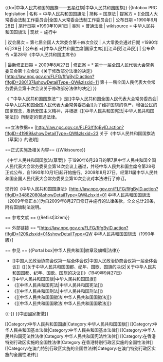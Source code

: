 {{for|中华人民共和国的国旗——五星红旗|中华人民共和国国旗}}
 {{Infobox PRC legislation
| 名称 = 中华人民共和国国旗法
| 简称 = 国旗法
| 提案方 = [[全国人大常委会法制工作委员会|全国人大常委会法制工作委员会]]
| 公布日期 =1990年6月28日
| 施行日期 =1990年10月1日 
| 类别 = 普通法律
| wikisource = 中华人民共和国国旗法
| 现状 = 施行中
<!-- 立法 -->
| 议会届次 = 第七届全国人大常委会第十四次会议
| 人大常委会通过日期 =1990年6月28日
| 公布者 =[[中华人民共和国主席|国家主席]][[江泽民|江泽民]]
| 公布命令 =第28号《中华人民共和国主席令》
<!-- 修正 -->
| 最新修正日期 = 2009年8月27日
| 修正案 = * 第十一届全国人民代表大会常务委员会第十次会议《关于修改部分法律的决定》<ref>[http://law.npc.gov.cn/FLFG/flfgByID.action?flfgID=280137&showDetailType=QW&zlsxid=11 第十一届全国人民代表大会常务委员会第十次会议关于修改部分法律的决定]</ref>
}}

《'''中华人民共和国国旗法'''》是[[中华人民共和国全国人民代表大会常务委员会|中华人民共和国全国人民代表大会常务委员会]]为了维护国旗的尊严，增强公民的国家观念，发扬爱国主义精神，并根据《[[中华人民共和国宪法|中华人民共和国宪法]]》所制定的普通法律。

==立法依据==
[http://law.npc.gov.cn/FLFG/flfgByID.action?flfgID=41989&showDetailType=QW&zlsxid=23 关于《中华人民共和国国旗法（草案）》的说明]

==正式实施及相关内容==
{{Wikisource}}

《中华人民共和国国旗法(草案)》于1990年6月28日的第7届中华人民共和国全国人民代表大会常务委员会第14次会议上通过，并经中华人民共和国主席令第28号正式公布，自1990年10月1日起开始施行。2009年8月27日，经第11届中华人民共和国全国人民代表大会常务委员会第10次会议对本法进行了修订。

现行的《中华人民共和国国旗法》<ref>[http://law.npc.gov.cn/FLFG/flfgByID.action?flfgID=34882080&showDetailType=QW&zlsxid=01 中华人民共和国国旗法（2009年修正本）]</ref>为自2009年8月27日修订并施行的法律条款，全文总计20条，附有国旗制法说明。

== 参考文献 ==
{{Reflist|32em}}

== 外部链接 ==
*[http://law.npc.gov.cn/FLFG/flfgByID.action?flfgID=120&zlsxid=01&showDetailType=QW 中华人民共和国国旗法（1990年版）]

== 参见 ==
{{Portal box|中华人民共和国|紋章及旗幟|法律}}
* [[中国人民政治协商会议第一届全体会议|中国人民政治协商会议第一届全体会议]]《[[关于中华人民共和国国都、纪年、国歌、国旗的决议|关于中华人民共和国国都、纪年、国歌、国旗的决议]]》（1949年9月27日）
* [[中华人民共和国国旗|中华人民共和国国旗]]
* 《[[中华人民共和国宪法|中华人民共和国宪法]]》
* 《[[中华人民共和国刑法|中华人民共和国刑法]]》
* 《[[中华人民共和国国徽法|中华人民共和国国徽法]]》
* 《[[中华人民共和国国歌法|中华人民共和国国歌法]]》

{{-}}
{{中國國家象徵}}

[[Category:中华人民共和国国旗|Category:中华人民共和国国旗]]
[[Category:中华人民共和国基本法律|Category:中华人民共和国基本法律]]
[[Category:中华人民共和国宪法性法律|Category:中华人民共和国宪法性法律]]
[[Category:在香港特别行政区实施的全国性法律|Category:在香港特别行政区实施的全国性法律]]
[[Category:在澳门特别行政区实施的全国性法律|Category:在澳门特别行政区实施的全国性法律]]